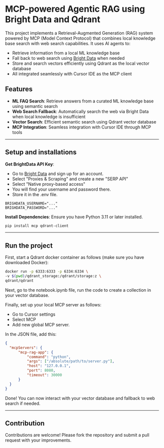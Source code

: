 # MCP-powered Agentic RAG using Bright Data and Qdrant

This project implements a Retrieval-Augmented Generation (RAG) system powered by MCP (Model Context Protocol) that combines local knowledge base search with web search capabilities. It uses AI agents to:
- Retrieve information from a local ML knowledge base
- Fall back to web search using [Bright Data](https://brdta.com/dailydoseofds) when needed
- Store and search vectors efficiently using Qdrant as the local vector database
- All integrated seamlessly with Cursor IDE as the MCP client

## Features
- **ML FAQ Search**: Retrieve answers from a curated ML knowledge base using semantic search
- **Web Search Fallback**: Automatically search the web via Bright Data when local knowledge is insufficient
- **Vector Search**: Efficient semantic search using Qdrant vector database
- **MCP Integration**: Seamless integration with Cursor IDE through MCP tools

---
## Setup and installations

**Get BrightData API Key**:
- Go to [Bright Data](https://brdta.com/dailydoseofds) and sign up for an account.
- Select "Proxies & Scraping" and create a new "SERP API"
- Select "Native proxy-based access"
- You will find your username and password there.
- Store it in the .env file.

```
BRIGHDATA_USERNAME="..."
BRIGHDATA_PASSWORD="..."
```

**Install Dependencies**:
   Ensure you have Python 3.11 or later installed.
   ```bash
   pip install mcp qdrant-client
   ```

---

## Run the project

First, start a Qdrant docker container as follows (make sure you have downloaded Docker):

   ```bash
   docker run -p 6333:6333 -p 6334:6334 \
   -v $(pwd)/qdrant_storage:/qdrant/storage:z \
   qdrant/qdrant
   ```

Next, go to the notebook.ipynb file, run the code to create a collection in your vector database.

Finally, set up your local MCP server as follows:
- Go to Cursor settings
- Select MCP 
- Add new global MCP server.

In the JSON file, add this:
```json
{
  "mcpServers": {
      "mcp-rag-app": {
          "command": "python",
          "args": ["/absolute/path/to/server.py"],
          "host": "127.0.0.1",
          "port": 8080,
          "timeout": 30000
      }
  }
}
```

Done! You can now interact with your vector database and fallback to web search if needed.

---

## Contribution

Contributions are welcome! Please fork the repository and submit a pull request with your improvements.
